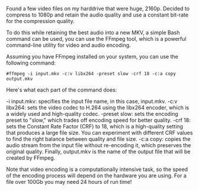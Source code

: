 Found a few video files on my harddrive that were huge, 2160p. Decided to compress to 1080p and retain the audio quality and use a constant bit-rate for the compression quality.

To do this while retaining the best audio into a new MKV, a simple Bash command can be used, you can use the FFmpeg tool, which is a powerful command-line utility for video and audio encoding.

Assuming you have FFmpeg installed on your system, you can use the following command:

    #ffmpeg -i input.mkv -c:v libx264 -preset slow -crf 18 -c:a copy output.mkv

Here's what each part of the command does:

-i input.mkv: specifies the input file name, in this case, input.mkv.
-c:v libx264: sets the video codec to H.264 using the libx264 encoder, which is a widely used and high-quality codec.
-preset slow: sets the encoding preset to "slow," which trades off encoding speed for better quality.
-crf 18: sets the Constant Rate Factor (CRF) to 18, which is a high-quality setting that produces a large file size. You can experiment with different CRF values to find the right balance between quality and file size.
-c:a copy: copies the audio stream from the input file without re-encoding it, which preserves the original quality.
Finally, output.mkv is the name of the output file that will be created by FFmpeg.

Note that video encoding is a computationally intensive task, so the speed of the encoding process will depend on the hardware you are using. For a file over 100Gb you may need 24 hours of run time!
